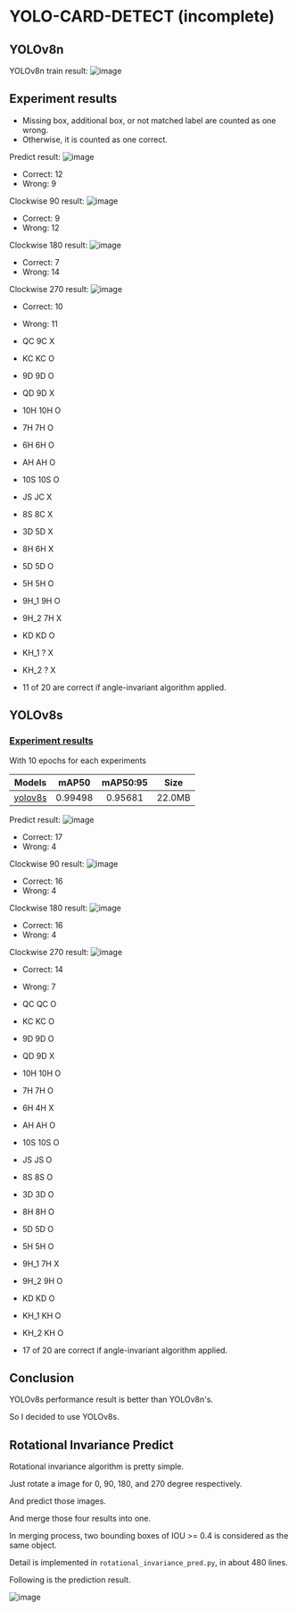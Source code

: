 # YOLO-CARD-DETECT (incomplete)

## YOLOv8n
YOLOv8n train result:
![image](/runs/detect/train/results.png)

## Experiment results
- Missing box, additional box, or not matched label are counted as one wrong.
- Otherwise, it is counted as one correct.

Predict result:
![image](/images/0.jpg_pred.jpg)
- Correct: 12
- Wrong: 9

Clockwise 90 result:
![image](/images/1.jpg_pred.jpg)
- Correct: 9
- Wrong: 12

Clockwise 180 result:
![image](/images/2.jpg_pred.jpg)
- Correct: 7
- Wrong: 14

Clockwise 270 result:
![image](/images/3.jpg_pred.jpg)
- Correct: 10
- Wrong: 11

- QC 9C X
- KC KC O
- 9D 9D O
- QD 9D X
- 10H 10H O
- 7H 7H O
- 6H 6H O
- AH AH O 
- 10S 10S O
- JS JC X
- 8S 8C X
- 3D 5D X
- 8H 6H X
- 5D 5D O
- 5H 5H O
- 9H_1 9H O
- 9H_2 7H X
- KD KD O
- KH_1 ? X
- KH_2 ? X
- 11 of 20 are correct if angle-invariant algorithm applied.

## YOLOv8s
### [Experiment results](https://github.com/PD-Mera/Playing-Cards-Detection?tab=readme-ov-file#experiment-results)

With 10 epochs for each experiments

| Models | mAP50 | mAP50:95 | Size |
|:---:|:---:|:---:|:---:|
| [yolov8s](https://drive.google.com/file/d/1AqZnW6dI6flFZvGxAn6A9apDNSviXZ5f/view?usp=share_link) | 0.99498 | 0.95681 | 22.0MB |

Predict result:
![image](/images/0.jpg_s_pred.jpg)
- Correct: 17
- Wrong: 4

Clockwise 90 result:
![image](/images/1.jpg_s_pred.jpg)
- Correct: 16
- Wrong: 4

Clockwise 180 result:
![image](/images/2.jpg_s_pred.jpg)
- Correct: 16
- Wrong: 4

Clockwise 270 result:
![image](/images/3.jpg_s_pred.jpg)
- Correct: 14
- Wrong: 7

- QC QC O
- KC KC O 
- 9D 9D O
- QD 9D X
- 10H 10H O
- 7H 7H O
- 6H 4H X
- AH AH O
- 10S 10S O
- JS JS O
- 8S 8S O
- 3D 3D O
- 8H 8H O
- 5D 5D O
- 5H 5H O
- 9H_1 7H X
- 9H_2 9H O
- KD KD O
- KH_1 KH O
- KH_2 KH O
- 17 of 20 are correct if angle-invariant algorithm applied.

## Conclusion
YOLOv8s performance result is better than YOLOv8n's.

So I decided to use YOLOv8s.

## Rotational Invariance Predict

Rotational invariance algorithm is pretty simple.

Just rotate a image for 0, 90, 180, and 270 degree respectively.

And predict those images.

And merge those four results into one.

In merging process, two bounding boxes of IOU >= 0.4 is considered as the same object.

Detail is implemented in `rotational_invariance_pred.py`, in about 480 lines.

Following is the prediction result.

![image](/images/0.jpg_r_pred.jpg)
